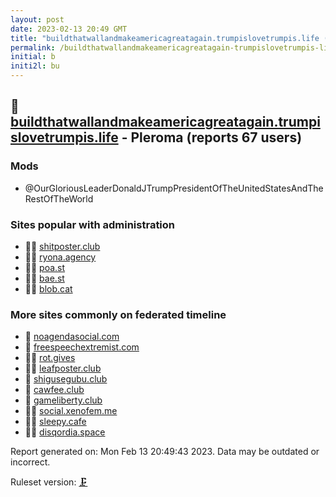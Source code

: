 ```yaml
---
layout: post
date: 2023-02-13 20:49 GMT
title: "buildthatwallandmakeamericagreatagain.trumpislovetrumpis.life (2023/02/13)"
permalink: /buildthatwallandmakeamericagreatagain-trumpislovetrumpis-life.html
initial: b
initi2l: bu
---
```


## 🦝[buildthatwallandmakeamericagreatagain.trumpislovetrumpis.life](https://buildthatwallandmakeamericagreatagain.trumpislovetrumpis.life) - Pleroma (reports 67 users)

### Mods
 * @OurGloriousLeaderDonaldJTrumpPresidentOfTheUnitedStatesAndTheRestOfTheWorld

### Sites popular with administration

* 🦝🧸 [shitposter.club](/shitposter-club.html)
* 🦝🧸 [ryona.agency](/ryona-agency.html)
* 🦝🧸 [poa.st](/poa-st.html)
* 🦝🧸 [bae.st](/bae-st.html)
* 🦝🧸 [blob.cat](/blob-cat.html)

### More sites commonly on federated timeline

* 💉 [noagendasocial.com](/noagendasocial-com.html)
* 🦝 [freespeechextremist.com](/freespeechextremist-com.html)
* 🦝🧸 [rot.gives](/rot-gives.html)
* 🦝🧸 [leafposter.club](/leafposter-club.html)
* 🦝 [shigusegubu.club](/shigusegubu-club.html)
* 🦝 [cawfee.club](/cawfee-club.html)
* 🦝 [gameliberty.club](/gameliberty-club.html)
* 🦝🧸 [social.xenofem.me](/social-xenofem-me.html)
* 🦝🧸 [sleepy.cafe](/sleepy-cafe.html)
* 🦝🧸 [disqordia.space](/disqordia-space.html)

Report generated on: Mon Feb 13 20:49:43 2023. Data may be outdated or incorrect.

Ruleset version: [🗜](/version-clamp)

